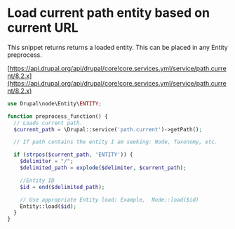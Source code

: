 # Load current path entity based on current URL

This snippet returns returns a loaded entity. This can be placed in any Entity preprocess.

[https://api.drupal.org/api/drupal/core!core.services.yml/service/path.current/8.2.x](https://api.drupal.org/api/drupal/core!core.services.yml/service/path.current/8.2.x)

```php
use Drupal\node\Entity\ENTITY;

function preprocess_function() {
  // Loads current path.
  $current_path = \Drupal::service('path.current')->getPath();

  // If path contains the entity I am seeking: Node, Taxonomy, etc.

  if (strpos($current_path, 'ENTITY')) {
    $delimiter = "/";
    $delimited_path = explode($delimiter, $current_path);

    //Entity ID
    $id = end($delimited_path);

    // Use appropriate Entity load: Example,  Node::load($id)
    Entity::load($id);
  }
}
```



